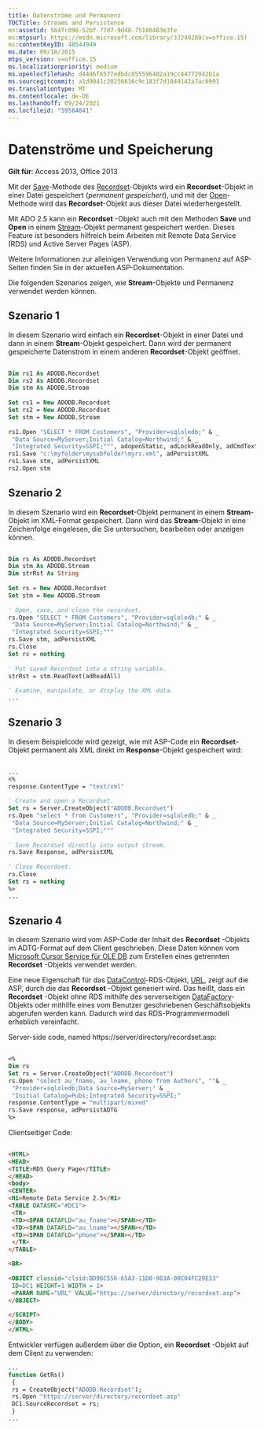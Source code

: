 ```yaml
---
title: Datenströme und Permanenz
TOCTitle: Streams and Persistence
ms:assetid: 564fc098-52bf-77d7-9d48-75186483e3fe
ms:mtpsurl: https://msdn.microsoft.com/library/JJ249289(v=office.15)
ms:contentKeyID: 48544949
ms.date: 09/18/2015
mtps_version: v=office.15
ms.localizationpriority: medium
ms.openlocfilehash: d4446f6577edbdc855596482a19cc44772942b1a
ms.sourcegitcommit: a1d9041c20256616c9c183f7d1049142a7ac6991
ms.translationtype: MT
ms.contentlocale: de-DE
ms.lasthandoff: 09/24/2021
ms.locfileid: "59564841"
---
```

# <a name="streams-and-persistence"></a>Datenströme und Speicherung


**Gilt für**: Access 2013, Office 2013

Mit der [Save](save-method-ado.md)-Methode des [Recordset](recordset-object-ado.md)-Objekts wird ein **Recordset**-Objekt in einer Datei gespeichert (*permanent gespeichert*), und mit der [Open](open-method-ado-recordset.md)-Methode wird das **Recordset**-Objekt aus dieser Datei wiederhergestellt.

Mit ADO 2.5 kann ein **Recordset** -Objekt auch mit den Methoden **Save** und **Open** in einem [Stream](stream-object-ado.md)-Objekt permanent gespeichert werden. Dieses Feature ist besonders hilfreich beim Arbeiten mit Remote Data Service (RDS) und Active Server Pages (ASP).

Weitere Informationen zur alleinigen Verwendung von Permanenz auf ASP-Seiten finden Sie in der aktuellen ASP-Dokumentation.

Die folgenden Szenarios zeigen, wie **Stream**-Objekte und Permanenz verwendet werden können.

## <a name="scenario-1"></a>Szenario 1

In diesem Szenario wird einfach ein **Recordset**-Objekt in einer Datei und dann in einem **Stream**-Objekt gespeichert. Dann wird der permanent gespeicherte Datenstrom in einem anderen **Recordset**-Objekt geöffnet.

```vb 
 
Dim rs1 As ADODB.Recordset 
Dim rs2 As ADODB.Recordset 
Dim stm As ADODB.Stream 
 
Set rs1 = New ADODB.Recordset 
Set rs2 = New ADODB.Recordset 
Set stm = New ADODB.Stream 
 
rs1.Open "SELECT * FROM Customers", "Provider=sqloledb;" & _ 
 "Data Source=MyServer;Initial Catalog=Northwind;" & _ 
 "Integrated Security=SSPI;""", adopenStatic, adLockReadOnly, adCmdText 
rs1.Save "c:\myfolder\mysubfolder\myrs.xml", adPersistXML 
rs1.Save stm, adPersistXML 
rs2.Open stm 
```

## <a name="scenario-2"></a>Szenario 2

In diesem Szenario wird ein **Recordset**-Objekt permanent in einem **Stream**-Objekt im XML-Format gespeichert. Dann wird das **Stream**-Objekt in eine Zeichenfolge eingelesen, die Sie untersuchen, bearbeiten oder anzeigen können.

```vb 
 
Dim rs As ADODB.Recordset 
Dim stm As ADODB.Stream 
Dim strRst As String 
 
Set rs = New ADODB.Recordset 
Set stm = New ADODB.Stream 
 
' Open, save, and close the recordset. 
rs.Open "SELECT * FROM Customers", "Provider=sqloledb;" & _ 
 "Data Source=MyServer;Initial Catalog=Northwind;" & _ 
 "Integrated Security=SSPI;""" 
rs.Save stm, adPersistXML 
rs.Close 
Set rs = nothing 
 
' Put saved Recordset into a string variable. 
strRst = stm.ReadText(adReadAll) 
 
' Examine, manipulate, or display the XML data. 
... 
```

## <a name="scenario-3"></a>Szenario 3

In diesem Beispielcode wird gezeigt, wie mit ASP-Code ein **Recordset**-Objekt permanent als XML direkt im **Response**-Objekt gespeichert wird:

```vb 
 
... 
<% 
response.ContentType = "text/xml" 
 
' Create and open a Recordset. 
Set rs = Server.CreateObject("ADODB.Recordset") 
rs.Open "select * from Customers", "Provider=sqloledb;" & _ 
 "Data Source=MyServer;Initial Catalog=Northwind;" & _ 
 "Integrated Security=SSPI;""" 
 
' Save Recordset directly into output stream. 
rs.Save Response, adPersistXML 
 
' Close Recordset. 
rs.Close 
Set rs = nothing 
%> 
... 
```

## <a name="scenario-4"></a>Szenario 4

In diesem Szenario wird vom ASP-Code der Inhalt des **Recordset** -Objekts im ADTG-Format auf dem Client geschrieben. Diese Daten können vom [Microsoft Cursor Service für OLE DB](microsoft-cursor-service-for-ole-db-ado-service-component.md) zum Erstellen eines getrennten **Recordset** -Objekts verwendet werden.

Eine neue Eigenschaft für das [DataControl](datacontrol-object-rds.md)-RDS-Objekt, [URL](url-property-rds.md), zeigt auf die ASP, durch die das **Recordset** -Objekt generiert wird. Das heißt, dass ein **Recordset** -Objekt ohne RDS mithilfe des serverseitigen [DataFactory](datafactory-object-rdsserver.md)-Objekts oder mithilfe eines vom Benutzer geschriebenen Geschäftsobjekts abgerufen werden kann. Dadurch wird das RDS-Programmiermodell erheblich vereinfacht.

Server-side code, named https://server/directory/recordset.asp:

```vb 
 
<% 
Dim rs 
Set rs = Server.CreateObject("ADODB.Recordset") 
rs.Open "select au_fname, au_lname, phone from Authors", ""& _ 
 "Provider=sqloledb;Data Source=MyServer;" & _ 
 "Initial Catalog=Pubs;Integrated Security=SSPI;" 
response.ContentType = "multipart/mixed" 
rs.Save response, adPersistADTG 
%> 
```

Clientseitiger Code:

```html 
 
<HTML> 
<HEAD> 
<TITLE>RDS Query Page</TITLE> 
</HEAD> 
<body> 
<CENTER> 
<H1>Remote Data Service 2.5</H1> 
<TABLE DATASRC="#DC1"> 
 <TR> 
 <TD><SPAN DATAFLD="au_fname"></SPAN></TD> 
 <TD><SPAN DATAFLD="au_lname"></SPAN></TD> 
 <TD><SPAN DATAFLD="phone"></SPAN></TD> 
 </TR> 
</TABLE> 

<BR> 
 
<OBJECT classid="clsid:BD96C556-65A3-11D0-983A-00C04FC29E33" 
 ID=DC1 HEIGHT=1 WIDTH = 1> 
 <PARAM NAME="URL" VALUE="https://server/directory/recordset.asp"> 
</OBJECT> 
 
</SCRIPT> 
</BODY> 
</HTML> 
```

Entwickler verfügen außerdem über die Option, ein **Recordset** -Objekt auf dem Client zu verwenden:

```vb
... 
function GetRs() 
 { 
 rs = CreateObject("ADODB.Recordset"); 
 rs.Open "https://server/directory/recordset.asp" 
 DC1.SourceRecordset = rs; 
 } 
... 
```

